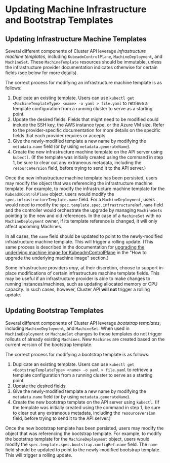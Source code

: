 # Updating Machine Infrastructure and Bootstrap Templates

## Updating Infrastructure Machine Templates

Several different components of Cluster API leverage _infrastructure machine templates_,
including `KubeadmControlPlane`, `MachineDeployment`, and `MachineSet`. These
`MachineTemplate` resources should be immutable, unless the infrastructure provider
documentation indicates otherwise for certain fields (see below for more details).

The correct process for modifying an infrastructure machine template is as follows:

1. Duplicate an existing template.
    Users can use `kubectl get <MachineTemplateType> <name> -o yaml > file.yaml`
    to retrieve a template configuration from a running cluster to serve as a starting
    point.
2. Update the desired fields.
    Fields that might need to be modified could include the SSH key, the AWS instance
    type, or the Azure VM size. Refer to the provider-specific documentation
    for more details on the specific fields that each provider requires or accepts.
3. Give the newly-modified template a new name by modifying the `metadata.name` field
    (or by using `metadata.generateName`).
4. Create the new infrastructure machine template on the API server using `kubectl`.
    (If the template was initially created using the command in step 1, be sure to clear
    out any extraneous metadata, including the `resourceVersion` field, before trying to
    send it to the API server.)

Once the new infrastructure machine template has been persisted, users may modify
the object that was referencing the infrastructure machine template. For example,
to modify the infrastructure machine template for the `KubeadmControlPlane` object,
users would modify the `spec.infrastructureTemplate.name` field. For a `MachineDeployment`, users would need to modify the `spec.template.spec.infrastructureRef.name`
field and the controller would orchestrate the upgrade by managing `MachineSets` pointing to the new and old references. In the case of a `MachineSet` with no `MachineDeployment` owner, if its template reference is changed, it will only affect upcoming Machines.

In all cases, the `name` field should be updated to point to the newly-modified
infrastructure machine template. This will trigger a rolling update. (This same process
is described in the documentation for [upgrading the underlying machine image for
KubeadmControlPlane](./kubeadm-control-plane.md) in the "How to upgrade the underlying
machine image" section.)

Some infrastructure providers _may_, at their discretion, choose to support in-place
modifications of certain infrastructure machine template fields. This may be useful
if an infrastructure provider is able to make changes to running instances/machines,
such as updating allocated memory or CPU capacity. In such cases, however, Cluster
API **will not** trigger a rolling update.

## Updating Bootstrap Templates

Several different components of Cluster API leverage _bootstrap templates_,
including `MachineDeployment`, and `MachineSet`. When used in `MachineDeployment` or 
`MachineSet` changes to those templates do not trigger rollouts of already existing `Machines`.
New `Machines` are created based on the current version of the bootstrap template.

The correct process for modifying a bootstrap template is as follows:

1. Duplicate an existing template.
   Users can use `kubectl get <BootstrapTemplateType> <name> -o yaml > file.yaml`
   to retrieve a template configuration from a running cluster to serve as a starting
   point.
2. Update the desired fields.
3. Give the newly-modified template a new name by modifying the `metadata.name` field
   (or by using `metadata.generateName`).
4. Create the new bootstrap template on the API server using `kubectl`.
   (If the template was initially created using the command in step 1, be sure to clear
   out any extraneous metadata, including the `resourceVersion` field, before trying to
   send it to the API server.)

Once the new bootstrap template has been persisted, users may modify
the object that was referencing the bootstrap template. For example,
to modify the bootstrap template for the `MachineDeployment` object,
users would modify the `spec.template.spec.bootstrap.configRef.name` field.
The `name` field should be updated to point to the newly-modified
bootstrap template. This will trigger a rolling update.
